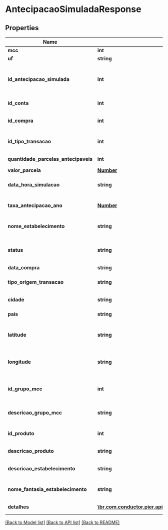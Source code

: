 # AntecipacaoSimuladaResponse

## Properties
Name | Type | Description | Notes
------------ | ------------- | ------------- | -------------
**mcc** | **int** |  | [optional] 
**uf** | **string** |  | [optional] 
**id_antecipacao_simulada** | **int** | C\u00F3digo identificador da simula\u00E7\u00E3o de antecipa\u00E7\u00E3o. | [optional] 
**id_conta** | **int** | C\u00F3digo identificador da conta. | [optional] 
**id_compra** | **int** | C\u00F3digo identificador do evento compra. | [optional] 
**id_tipo_transacao** | **int** | C\u00F3digo identificador do tipo do evento compra. | [optional] 
**quantidade_parcelas_antecipaveis** | **int** | Quantidade de parcelas antecip\u00E1veis. | [optional] 
**valor_parcela** | [**Number**](Number.md) | Valor da parcela. | [optional] 
**data_hora_simulacao** | **string** | Data e hora em que a simula\u00E7\u00E3o foi feita. | [optional] 
**taxa_antecipacao_ano** | [**Number**](Number.md) | Taxa de antecipa\u00E7\u00E3o aplicada (ao ano). | [optional] 
**nome_estabelecimento** | **string** | Estabelecimento onde foi realizada a transa\u00E7\u00E3o | [optional] 
**status** | **string** | Descri\u00E7\u00E3o do status da autoriza\u00E7\u00E3o da compra. | [optional] 
**data_compra** | **string** | Data da compra. | [optional] 
**tipo_origem_transacao** | **string** | Tipo de transa\u00E7\u00E3o da compra. | [optional] 
**cidade** | **string** | Cidade onde a compra foi realizada. | [optional] 
**pais** | **string** | Pa\u00EDs onde a compra foi realizada. | [optional] 
**latitude** | **string** | Coordenada latitudinal da localiza\u00E7\u00E3o da compra. | [optional] 
**longitude** | **string** | Coordenada longitudinal da localiza\u00E7\u00E3o da compra. | [optional] 
**id_grupo_mcc** | **int** | C\u00F3digo de Identifica\u00E7\u00E3o do Grupo MCC da compra. | [optional] 
**descricao_grupo_mcc** | **string** | Descri\u00E7\u00E3o do Grupo MCC da compra. | [optional] 
**id_produto** | **int** | C\u00F3digo de Identifica\u00E7\u00E3o do produto da compra. | [optional] 
**descricao_produto** | **string** | Descri\u00E7\u00E3o do produto da compra. | [optional] 
**descricao_estabelecimento** | **string** | Descri\u00E7\u00E3o do estabelecimento da compra. | [optional] 
**nome_fantasia_estabelecimento** | **string** | Nome fantasia do estabelecimento da compra. | [optional] 
**detalhes** | [**\br.com.conductor.pier.api.v2.model\AntecipacaoSimuladaDetalhesResponse[]**](AntecipacaoSimuladaDetalhesResponse.md) | Detalhes da simula\u00E7\u00E3o. | [optional] 

[[Back to Model list]](../README.md#documentation-for-models) [[Back to API list]](../README.md#documentation-for-api-endpoints) [[Back to README]](../README.md)


